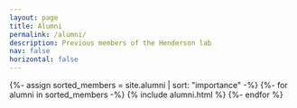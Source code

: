 ```yaml
---
layout: page
title: Alumni
permalink: /alumni/
description: Previous members of the Henderson lab
nav: false
horizontal: false
---
```


<div class="members">
    <!-- Display categorized projects -->
    <!-- Display projects without categories -->
    {%- assign sorted_members = site.alumni | sort: "importance" -%}
    <!-- Generate cards for each project -->
            {%- for alumni in sorted_members -%}
                {% include alumni.html %}
            {%- endfor %}
</div>
